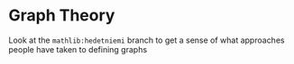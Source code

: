 # Graph Theory

Look at the `mathlib:hedetniemi` branch to get a sense of what approaches people have taken to defining graphs